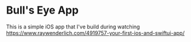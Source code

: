 # Bull's Eye App

This is a simple iOS app that I've build during watching https://www.raywenderlich.com/4919757-your-first-ios-and-swiftui-app/
